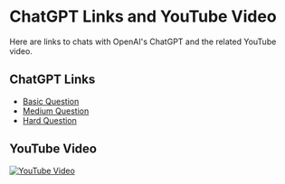# ChatGPT Links and YouTube Video

Here are links to chats with OpenAI's ChatGPT and the related YouTube video.

## ChatGPT Links

- [Basic Question](https://chat.openai.com/share/c3d497f3-c432-4dc3-a1de-3ca4a124fe90)
- [Medium Question](https://chat.openai.com/share/8617703c-2929-424a-82ee-28662fcba367)
- [Hard Question](https://chat.openai.com/share/7c7245c4-a7fe-4c0b-bc0b-a23a4bae7c4b)

## YouTube Video

[![YouTube Video](https://img.youtube.com/vi/X9w0Mdf486M/maxresdefault.jpg)](https://www.youtube.com/watch?v=X9w0Mdf486M)
